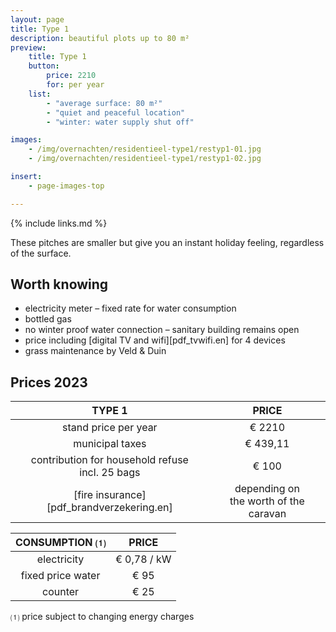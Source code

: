 ```yaml
---
layout: page
title: Type 1
description: beautiful plots up to 80 m²
preview:
    title: Type 1
    button:
        price: 2210
        for: per year
    list:
        - "average surface: 80 m²"
        - "quiet and peaceful location"
        - "winter: water supply shut off"

images:
    - /img/overnachten/residentieel-type1/restyp1-01.jpg
    - /img/overnachten/residentieel-type1/restyp1-02.jpg

insert:
    - page-images-top

---
```


{% include links.md %}

These pitches are smaller but give you an instant holiday feeling, regardless of the surface.


## Worth knowing

- electricity meter – fixed rate for water consumption
- bottled gas
- no winter proof water connection – sanitary building remains open
- price including [digital TV and wifi][pdf_tvwifi.en] for 4 devices
- grass maintenance by Veld & Duin


## Prices 2023

TYPE 1                                         |PRICE                               |
:---------------------------------------------:|:----------------------------------:|
stand price per year                           | € 2210
municipal taxes                                | € 439,11
contribution for household refuse<br>incl. 25 bags<br>         | € 100  
 [fire insurance][pdf_brandverzekering.en]   | depending on <br>the worth of the caravan

CONSUMPTION ⑴           |PRICE          |
:--------------------:|:-------------:|
electricity           | € 0,78 / kW        
fixed price water     | € 95
counter               | € 25

⑴ price subject to changing energy charges
